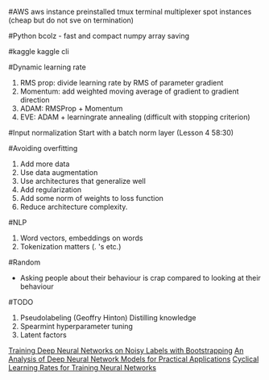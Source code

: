 #AWS
aws instance preinstalled
tmux terminal multiplexer
spot instances (cheap but do not sve on termination)

#Python
bcolz - fast and compact numpy array saving

#kaggle
kaggle cli

#Dynamic learning rate
1. RMS prop: divide learning rate by RMS of parameter gradient
1. Momentum: add weighted moving average of gradient to gradient direction
1. ADAM: RMSProp + Momentum
1. EVE: ADAM + learningrate annealing (difficult with stopping criterion)

#Input normalization
Start with a batch norm layer (Lesson 4 58:30)

#Avoiding overfitting
1. Add more data
1. Use data augmentation
1. Use architectures that generalize well
1. Add regularization
  1. Add some norm of weights to loss function
1. Reduce architecture complexity.

#NLP
1. Word vectors, embeddings on words
1. Tokenization matters (. 's etc.)


#Random
* Asking people about their behaviour is crap compared to looking at their behaviour

#TODO
1. Pseudolabeling (Geoffry Hinton) Distilling knowledge
1. Spearmint hyperparameter tuning
1. Latent factors

[Training Deep Neural Networks on Noisy Labels with Bootstrapping][1]
[An Analysis of Deep Neural Network Models for Practical Applications][2]
[Cyclical Learning Rates for Training Neural Networks][3]

[1]: https://arxiv.org/abs/1412.6596
[2]: https://arxiv.org/abs/1605.07678
[3]: https://arxiv.org/abs/1506.01186
